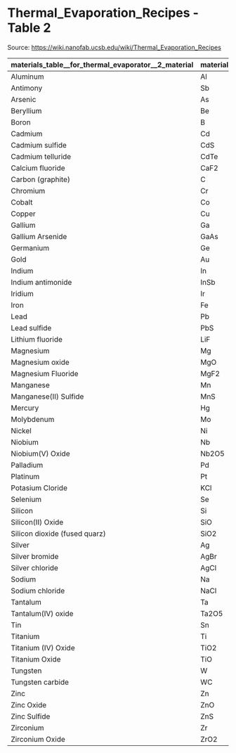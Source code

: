 # Thermal_Evaporation_Recipes - Table 2

Source: https://wiki.nanofab.ucsb.edu/wiki/Thermal_Evaporation_Recipes

| materials_table__for_thermal_evaporator__2_material   | materials_table__for_thermal_evaporator__2_symbol   | materials_table__for_thermal_evaporator__2_density__g_cm3   | materials_table__for_thermal_evaporator__2_z_ratio   | materials_table__for_thermal_evaporator__2_tooling_ _   | materials_table__for_thermal_evaporator__2_comments   |
|:------------------------------------------------------|:----------------------------------------------------|:------------------------------------------------------------|:-----------------------------------------------------|:--------------------------------------------------------|:------------------------------------------------------|
| Aluminum                                              | Al                                                  | 2.70                                                        | 1.08                                                 |                                                         |                                                       |
| Antimony                                              | Sb                                                  | 6.620                                                       | 0.768                                                |                                                         |                                                       |
| Arsenic                                               | As                                                  | 5.73                                                        | 0.996                                                |                                                         |                                                       |
| Beryllium                                             | Be                                                  | 1.85                                                        | 0.543                                                |                                                         |                                                       |
| Boron                                                 | B                                                   | 2.54                                                        | 0.389                                                |                                                         |                                                       |
| Cadmium                                               | Cd                                                  | 8.64                                                        | 0.682                                                |                                                         |                                                       |
| Cadmium sulfide                                       | CdS                                                 | 4.83                                                        | 1.02                                                 |                                                         |                                                       |
| Cadmium telluride                                     | CdTe                                                | 5.85                                                        | 0.980                                                |                                                         |                                                       |
| Calcium fluoride                                      | CaF2                                                | 3.18                                                        | 0.775                                                |                                                         | Used often                                            |
| Carbon (graphite)                                     | C                                                   | 2.25                                                        | 3.26                                                 |                                                         |                                                       |
| Chromium                                              | Cr                                                  | 7.20                                                        | 0.305                                                | 155                                                     | Used often                                            |
| Cobalt                                                | Co                                                  | 8.71                                                        | 0.343                                                |                                                         |                                                       |
| Copper                                                | Cu                                                  | 8.93                                                        | 0.437                                                |                                                         |                                                       |
| Gallium                                               | Ga                                                  | 5.93                                                        | 0.593                                                |                                                         |                                                       |
| Gallium Arsenide                                      | GaAs                                                | 5.31                                                        | 1.59                                                 |                                                         |                                                       |
| Germanium                                             | Ge                                                  | 5.35                                                        | 0.516                                                |                                                         |                                                       |
| Gold                                                  | Au                                                  | 19.30                                                       | 0.381                                                |                                                         | Used often                                            |
| Indium                                                | In                                                  | 7.30                                                        | 0.841                                                | 120                                                     | Used often, tooling factor needs adjustment           |
| Indium antimonide                                     | InSb                                                | 5.76                                                        | 0.769                                                |                                                         |                                                       |
| Iridium                                               | Ir                                                  | 22.4                                                        | 0.129                                                |                                                         |                                                       |
| Iron                                                  | Fe                                                  | 7.86                                                        | 0.349                                                |                                                         |                                                       |
| Lead                                                  | Pb                                                  | 11.3                                                        | 1.13                                                 |                                                         |                                                       |
| Lead sulfide                                          | PbS                                                 | 7.50                                                        | 0.566                                                |                                                         |                                                       |
| Lithium fluoride                                      | LiF                                                 | 2.638                                                       | 0.778                                                |                                                         |                                                       |
| Magnesium                                             | Mg                                                  | 1.74                                                        | 1.61                                                 |                                                         |                                                       |
| Magnesium oxide                                       | MgO                                                 | 3.58                                                        | 0.411                                                |                                                         |                                                       |
| Magnesium Fluoride                                    | MgF2                                                | 3.00 ( should be 3.18)                                      | 0.427( should be 0.637)                              |                                                         |                                                       |
| Manganese                                             | Mn                                                  | 7.20                                                        | 0.377                                                |                                                         |                                                       |
| Manganese(II) Sulfide                                 | MnS                                                 | 3.99                                                        | 0.94                                                 |                                                         |                                                       |
| Mercury                                               | Hg                                                  | 13.46                                                       | 0.74                                                 |                                                         |                                                       |
| Molybdenum                                            | Mo                                                  | 10.2                                                        | 0.257                                                |                                                         |                                                       |
| Nickel                                                | Ni                                                  | 8.91                                                        | 0.331                                                |                                                         | Used often                                            |
| Niobium                                               | Nb                                                  | 8.578                                                       | 0.492                                                |                                                         |                                                       |
| Niobium(V) Oxide                                      | Nb2O5                                               | 4.47                                                        | *1.00                                                |                                                         | *z ratio has not been established                     |
| Palladium                                             | Pd                                                  | 12.0                                                        | 0.357                                                |                                                         |                                                       |
| Platinum                                              | Pt                                                  | 21.4                                                        | 0.245                                                |                                                         |                                                       |
| Potasium Cloride                                      | KCl                                                 | 1.98                                                        | 2.05                                                 |                                                         |                                                       |
| Selenium                                              | Se                                                  | 4.82                                                        | 0.864                                                |                                                         |                                                       |
| Silicon                                               | Si                                                  | 2.32                                                        | 0.712                                                |                                                         |                                                       |
| Silicon(II) Oxide                                     | SiO                                                 | 2.13                                                        | 0.87                                                 |                                                         |                                                       |
| Silicon dioxide (fused quarz)                         | SiO2                                                | 2.20                                                        | 1.07                                                 |                                                         |                                                       |
| Silver                                                | Ag                                                  | 10.5                                                        | 0.529                                                |                                                         |                                                       |
| Silver bromide                                        | AgBr                                                | 6.47                                                        | 1.18                                                 |                                                         |                                                       |
| Silver chloride                                       | AgCl                                                | 5.56                                                        | 1.32                                                 |                                                         |                                                       |
| Sodium                                                | Na                                                  | 0.97                                                        | 4.8                                                  |                                                         |                                                       |
| Sodium chloride                                       | NaCl                                                | 2.17                                                        | 1.57                                                 |                                                         |                                                       |
| Tantalum                                              | Ta                                                  | 16.6                                                        | 0.262                                                |                                                         |                                                       |
| Tantalum(IV) oxide                                    | Ta2O5                                               | 8.2                                                         | 0.30                                                 |                                                         |                                                       |
| Tin                                                   | Sn                                                  | 7.30                                                        | 0.724                                                | 197                                                     | Program #9, Tooling factor=200%, cold fixture         |
| Titanium                                              | Ti                                                  | 4.50                                                        | 0.628                                                |                                                         | Used often                                            |
| Titanium (IV) Oxide                                   | TiO2                                                | 4.26                                                        | 0.40                                                 |                                                         |                                                       |
| Titanium Oxide                                        | TiO                                                 | 4.90                                                        | *1.00                                                |                                                         | * z ratio not established                             |
| Tungsten                                              | W                                                   | 19.3                                                        | 0.163                                                |                                                         |                                                       |
| Tungsten carbide                                      | WC                                                  | 15.6                                                        | 0.151                                                |                                                         |                                                       |
| Zinc                                                  | Zn                                                  | 7.04                                                        | 0.514                                                |                                                         | Used often                                            |
| Zinc Oxide                                            | ZnO                                                 | 5.61                                                        | 0.556                                                |                                                         |                                                       |
| Zinc Sulfide                                          | ZnS                                                 | 4.09                                                        | 0.775                                                |                                                         |                                                       |
| Zirconium                                             | Zr                                                  | 6.51                                                        | 0.60                                                 |                                                         | Should be 6.49                                        |
| Zirconium Oxide                                       | ZrO2                                                | 5.6                                                         | 1.001                                                |                                                         |                                                       |